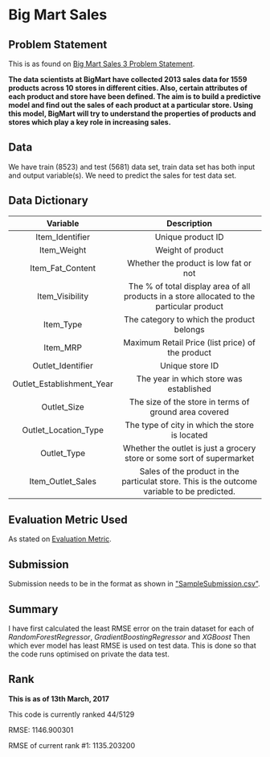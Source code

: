 # Big Mart Sales

## Problem Statement
This is as found on [Big Mart Sales 3 Problem Statement](https://datahack.analyticsvidhya.com/contest/practice-problem-big-mart-sales-iii/ "Big Mart Sales 3").

**The data scientists at BigMart have collected 2013 sales data for 1559 products across 10 stores in different cities.
Also, certain attributes of each product and store have been defined.
The aim is to build a predictive model and find out the sales of each product at a particular store.
Using this model, BigMart will try to understand the properties of products and stores which play a key role in increasing sales.**

## Data
We have train (8523) and test (5681) data set, train data set has both input and output variable(s).
We need to predict the sales for test data set.

## Data Dictionary
| Variable        | Description|
| :-------------: | :-------------: |
| Item_Identifier| Unique product ID|
| Item_Weight | Weight of product|
| Item_Fat_Content | Whether the product is low fat or not|
| Item_Visibility | The % of total display area of all products in a store allocated to the particular product|
| Item_Type | The category to which the product belongs|
| Item_MRP | Maximum Retail Price (list price) of the product|
| Outlet_Identifier | Unique store ID|
| Outlet_Establishment_Year | The year in which store was established|
| Outlet_Size | The size of the store in terms of ground area covered|
| Outlet_Location_Type | The type of city in which the store is located|
| Outlet_Type | Whether the outlet is just a grocery store or some sort of supermarket|
| Item_Outlet_Sales | Sales of the product in the particulat store. This is the outcome variable to be predicted.|

## Evaluation Metric Used
As stated on [Evaluation Metric](https://datahack.analyticsvidhya.com/contest/practice-problem-big-mart-sales-iii/ "Big Mart Sales 3").

## Submission
Submission needs to be in the format as shown in ["SampleSubmission.csv"](https://datahack-prod.s3.ap-south-1.amazonaws.com/sample_submission/SampleSubmission_TmnO39y.csv "Sample Submission Format").

## Summary
I have first calculated the least RMSE error on the train dataset for each of *RandomForestRegressor*, *GradientBoostingRegressor* and *XGBoost*
Then which ever model has least RMSE is used on test data. This is done so that the code runs optimised on private the data test.

## Rank
**This is as of 13th March, 2017**

This code is currently ranked 44/5129

RMSE: 1146.900301

RMSE of current rank #1: 1135.203200
